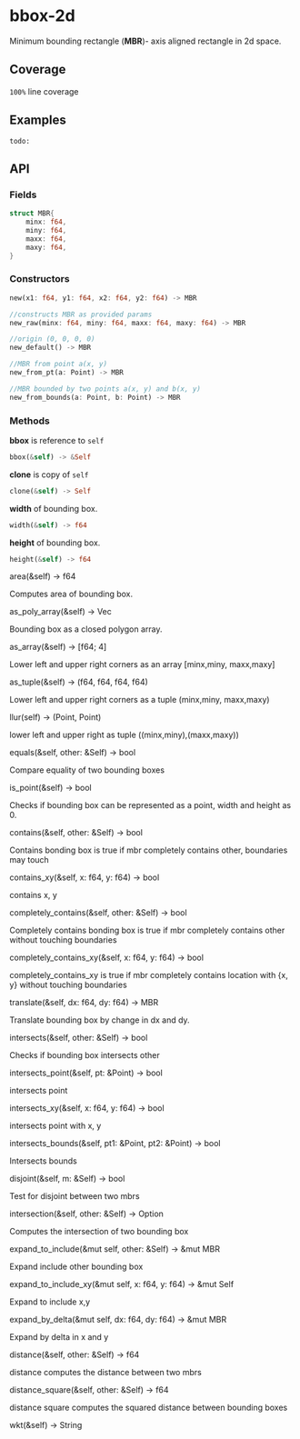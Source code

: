 # bbox-2d
Minimum bounding rectangle (**MBR**)- axis aligned rectangle in 2d space.

## Coverage
`100%` line coverage

## Examples 
`todo:`

## API
### Fields
```rust
struct MBR{
    minx: f64,
    miny: f64,
    maxx: f64,
    maxy: f64,
}
```
### Constructors 
```rust 
new(x1: f64, y1: f64, x2: f64, y2: f64) -> MBR
```
```rust
//constructs MBR as provided params  
new_raw(minx: f64, miny: f64, maxx: f64, maxy: f64) -> MBR
```
```rust
//origin (0, 0, 0, 0)
new_default() -> MBR
```

```rust
//MBR from point a(x, y)
new_from_pt(a: Point) -> MBR
```

```rust
//MBR bounded by two points a(x, y) and b(x, y)
new_from_bounds(a: Point, b: Point) -> MBR
```

### Methods
**bbox** is reference to `self`
```rust
bbox(&self) -> &Self
```
**clone** is copy of `self`
```rust
clone(&self) -> Self
```
**width** of bounding box.
```rust
width(&self) -> f64

```
**height** of bounding box.
```rust
height(&self) -> f64
```


area(&self) -> f64

Computes area of bounding box.

as_poly_array(&self) -> Vec<Point>

Bounding box as a closed polygon array.

as_array(&self) -> [f64; 4]

Lower left and upper right corners as an array [minx,miny, maxx,maxy]

as_tuple(&self) -> (f64, f64, f64, f64)

Lower left and upper right corners as a tuple (minx,miny, maxx,maxy)

llur(self) -> (Point, Point)

lower left and upper right as tuple ((minx,miny),(maxx,maxy))

equals(&self, other: &Self) -> bool

Compare equality of two bounding boxes

is_point(&self) -> bool

Checks if bounding box can be represented as a point, width and height as 0.

contains(&self, other: &Self) -> bool

Contains bonding box is true if mbr completely contains other, boundaries may touch

contains_xy(&self, x: f64, y: f64) -> bool

contains x, y

completely_contains(&self, other: &Self) -> bool

Completely contains bonding box is true if mbr completely contains other without touching boundaries

completely_contains_xy(&self, x: f64, y: f64) -> bool

completely_contains_xy is true if mbr completely contains location with {x, y} without touching boundaries

translate(&self, dx: f64, dy: f64) -> MBR

Translate bounding box by change in dx and dy.

intersects(&self, other: &Self) -> bool

Checks if bounding box intersects other

intersects_point(&self, pt: &Point) -> bool

intersects point

intersects_xy(&self, x: f64, y: f64) -> bool

intersects point with x, y

intersects_bounds(&self, pt1: &Point, pt2: &Point) -> bool

Intersects bounds

disjoint(&self, m: &Self) -> bool

Test for disjoint between two mbrs

intersection(&self, other: &Self) -> Option<MBR>

Computes the intersection of two bounding box

expand_to_include(&mut self, other: &Self) -> &mut MBR

Expand include other bounding box

expand_to_include_xy(&mut self, x: f64, y: f64) -> &mut Self

Expand to include x,y

expand_by_delta(&mut self, dx: f64, dy: f64) -> &mut MBR

Expand by delta in x and y

distance(&self, other: &Self) -> f64

distance computes the distance between two mbrs

distance_square(&self, other: &Self) -> f64

distance square computes the squared distance between bounding boxes

wkt(&self) -> String

